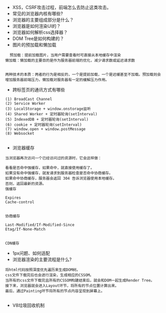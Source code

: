 - XSS，CSRF攻击过程，前端怎么去防止这类攻击。
- 常见的浏览器内核有哪些?
- 浏览器的主要组成部分是什么？
- 浏览器是如何渲染UI的？
- 浏览器如何解析css选择器？
- DOM Tree是如何构建的？
- 图片的预加载和懒加载
```
  预加载：提前加载图片，当用户需要查看时可直接从本地缓存中渲染
懒加载：懒加载的主要目的是作为服务器前端的优化，减少请求数或延迟请求数


两种技术的本质：两者的行为是相反的，一个是提前加载，一个是迟缓甚至不加载。预加载则会增加服务器前端压力，懒加载对服务器有一定的缓解压力作用。

```

- 跨标签页的通讯方式有哪些
```
(1) BroadCast Channel
(2) Service Worker
(3) LocalStorage + window.onstorage监听
(4) Shared Worker + 定时器轮询(setInterval)
(5) IndexedDB + 定时器轮询(setInterval)
(6) cookie + 定时器轮询(setInterval)
(7) window.open + window.postMessage
(8) Websocket


```

- 浏览器缓存

```
当浏览器再次访问一个已经访问过的资源时，它会这样做：

看看是否命中强缓存，如果命中，就直接使用缓存了。
如果没有命中强缓存，就发请求到服务器检查是否命中协商缓存。
如果命中协商缓存，服务器会返回 304 告诉浏览器使用本地缓存。
否则，返回最新的资源。
强缓存

Expires
Cache-control


协商缓存

Last-Modified/If-Modified-Since
Etag/If-None-Match


CDN缓存

```

- 1px问题、如何适配
- 浏览器渲染的主要流程是什么?

```
将html代码按照深度优先遍历来生成DOM树。
css文件下载完后也会进行渲染，生成相应的CSSOM。
当所有的css文件下载完且所有的CSSOM构建结束后，就会和DOM一起生成Render Tree。
接下来，浏览器就会进入Layout环节，将所有的节点位置计算出来。
最后，通过Painting环节将所有的节点内容呈现到屏幕上。


```

- V8垃圾回收机制